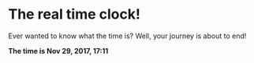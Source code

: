 # The real time clock!

Ever wanted to know what the time is? Well, your journey is about to end!

**The time is Nov 29, 2017, 17:11**
